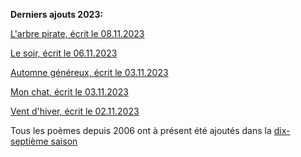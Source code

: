 **Derniers ajouts 2023:**

[L'arbre pirate, écrit le 08.11.2023](./seasons/18_dix_huitieme_saison/l_arbre_pirate/)

[Le soir, écrit le 06.11.2023](./seasons/18_dix_huitieme_saison/le_soir/)

[Automne généreux, écrit le 03.11.2023](./seasons/18_dix_huitieme_saison/automne_genereux/)

[Mon chat, écrit le 03.11.2023](./seasons/18_dix_huitieme_saison/mon_chat/)

[Vent d'hiver, écrit le 02.11.2023](./seasons/18_dix_huitieme_saison/vent_d_hiver/)

Tous les poèmes depuis 2006 ont à présent été ajoutés dans la [dix-septième saison](./seasons/17_dix_septieme_saison/)
